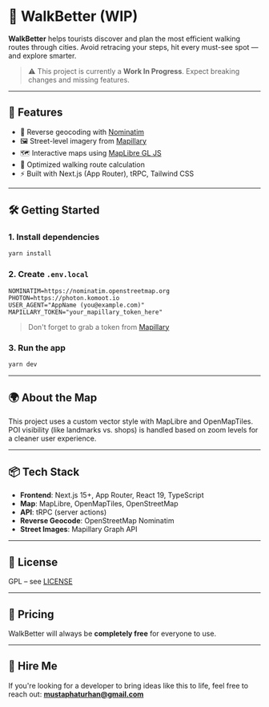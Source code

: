 # 🥾 WalkBetter (WIP)

**WalkBetter** helps tourists discover and plan the most efficient walking routes through cities.
Avoid retracing your steps, hit every must-see spot — and explore smarter.

> ⚠️ This project is currently a **Work In Progress**. Expect breaking changes and missing features.

---

## 🚀 Features

- 🧭 Reverse geocoding with [Nominatim](https://nominatim.org)
- 🖼️ Street-level imagery from [Mapillary](https://www.mapillary.com)
- 🗺️ Interactive maps using [MapLibre GL JS](https://maplibre.org)
- 🧠 Optimized walking route calculation
- ⚡ Built with Next.js (App Router), tRPC, Tailwind CSS

---

## 🛠️ Getting Started

### 1. Install dependencies

```bash
yarn install
```

### 2. Create `.env.local`

```env
NOMINATIM=https://nominatim.openstreetmap.org
PHOTON=https://photon.komoot.io
USER_AGENT="AppName (you@example.com)"
MAPILLARY_TOKEN="your_mapillary_token_here"
```

> Don't forget to grab a token from [Mapillary](https://mapillary.com/dashboard/developer)

### 3. Run the app

```bash
yarn dev
```

---

## 🌍 About the Map

This project uses a custom vector style with MapLibre and OpenMapTiles.
POI visibility (like landmarks vs. shops) is handled based on zoom levels for a cleaner user experience.

---

## 📦 Tech Stack

- **Frontend**: Next.js 15+, App Router, React 19, TypeScript
- **Map**: MapLibre, OpenMapTiles, OpenStreetMap
- **API**: tRPC (server actions)
- **Reverse Geocode**: OpenStreetMap Nominatim
- **Street Images**: Mapillary Graph API

---

## 📄 License

GPL – see [LICENSE](./LICENSE)

---

## 💸 Pricing

WalkBetter will always be **completely free** for everyone to use.

---

## 💼 Hire Me

If you're looking for a developer to bring ideas like this to life,
feel free to reach out: **mustaphaturhan@gmail.com**
